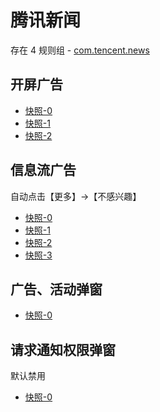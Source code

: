 # 腾讯新闻

存在 4 规则组 - [com.tencent.news](/src/apps/com.tencent.news.ts)

## 开屏广告

- [快照-0](https://gkd-kit.songe.li/import/12755818)
- [快照-1](https://gkd-kit.songe.li/import/12755896)
- [快照-2](https://gkd-kit.songe.li/import/12755901)

## 信息流广告

自动点击【更多】->【不感兴趣】

- [快照-0](https://gkd-kit.songe.li/import/12755834)
- [快照-1](https://gkd-kit.songe.li/import/12755852)
- [快照-2](https://gkd-kit.songe.li/import/12755914)
- [快照-3](https://gkd-kit.songe.li/import/12755852)

## 广告、活动弹窗

- [快照-0](https://gkd-kit.songe.li/import/12755872)

## 请求通知权限弹窗

默认禁用

- [快照-0](https://gkd-kit.songe.li/import/12755824)

